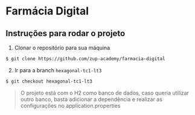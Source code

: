 # Farmácia Digital

## Instruções para rodar o projeto

1. Clonar o repositório para sua máquina

```sh 
$ git clone https://github.com/zup-academy/farmacia-digital
```

2. Ir para a branch `hexagonal-tc1-lt3`

```sh
$ git checkout hexagonal-tc1-lt3
```

> O projeto está com o H2 como banco de dados, caso queria utilizar outro banco, basta adicionar a dependência e realizar as configurações no application.properties
